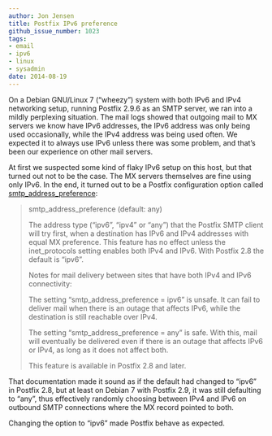 ```yaml
---
author: Jon Jensen
title: Postfix IPv6 preference
github_issue_number: 1023
tags:
- email
- ipv6
- linux
- sysadmin
date: 2014-08-19
---
```




On a Debian GNU/Linux 7 (“wheezy”) system with both IPv6 and IPv4 networking setup, running Postfix 2.9.6 as an SMTP server, we ran into a mildly perplexing situation. The mail logs showed that outgoing mail to MX servers we know have IPv6 addresses, the IPv6 address was only being used occasionally, while the IPv4 address was being used often. We expected it to always use IPv6 unless there was some problem, and that’s been our experience on other mail servers.

At first we suspected some kind of flaky IPv6 setup on this host, but that turned out not to be the case. The MX servers themselves are fine using only IPv6. In the end, it turned out to be a Postfix configuration option called [smtp_address_preference](http://www.postfix.org/postconf.5.html#smtp_address_preference):

> 
> smtp_address_preference (default: any)
> 
> The address type (“ipv6”, “ipv4” or “any”) that the Postfix SMTP client will try first, when a destination has IPv6 and IPv4 addresses with equal MX preference. This feature has no effect unless the inet_protocols setting enables both IPv4 and IPv6. With Postfix 2.8 the default is “ipv6”.
> 
> Notes for mail delivery between sites that have both IPv4 and IPv6 connectivity:
> 
> The setting “smtp_address_preference = ipv6” is unsafe. It can fail to deliver mail when there is an outage that affects IPv6, while the destination is still reachable over IPv4.
> 
> The setting “smtp_address_preference = any” is safe. With this, mail will eventually be delivered even if there is an outage that affects IPv6 or IPv4, as long as it does not affect both.
> 
> This feature is available in Postfix 2.8 and later.
> 

That documentation made it sound as if the default had changed to “ipv6” in Postfix 2.8, but at least on Debian 7 with Postfix 2.9, it was still defaulting to “any”, thus effectively randomly choosing between IPv4 and IPv6 on outbound SMTP connections where the MX record pointed to both.

Changing the option to “ipv6” made Postfix behave as expected.


